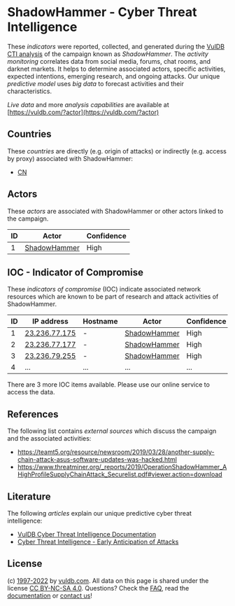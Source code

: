 # ShadowHammer - Cyber Threat Intelligence

These _indicators_ were reported, collected, and generated during the [VulDB CTI analysis](https://vuldb.com/?kb.cti) of the campaign known as _ShadowHammer_. The _activity monitoring_ correlates data from social media, forums, chat rooms, and darknet markets. It helps to determine associated actors, specific activities, expected intentions, emerging research, and ongoing attacks. Our unique _predictive model_ uses _big data_ to forecast activities and their characteristics.

_Live data_ and more _analysis capabilities_ are available at [https://vuldb.com/?actor](https://vuldb.com/?actor)

## Countries

These _countries_ are directly (e.g. origin of attacks) or indirectly (e.g. access by proxy) associated with ShadowHammer:

* [CN](https://vuldb.com/?country.cn)

## Actors

These _actors_ are associated with ShadowHammer or other actors linked to the campaign.

ID | Actor | Confidence
-- | ----- | ----------
1 | [ShadowHammer](https://vuldb.com/?actor.shadowhammer) | High

## IOC - Indicator of Compromise

These _indicators of compromise_ (IOC) indicate associated network resources which are known to be part of research and attack activities of ShadowHammer.

ID | IP address | Hostname | Actor | Confidence
-- | ---------- | -------- | ----- | ----------
1 | [23.236.77.175](https://vuldb.com/?ip.23.236.77.175) | - | [ShadowHammer](https://vuldb.com/?actor.shadowhammer) | High
2 | [23.236.77.177](https://vuldb.com/?ip.23.236.77.177) | - | [ShadowHammer](https://vuldb.com/?actor.shadowhammer) | High
3 | [23.236.79.255](https://vuldb.com/?ip.23.236.79.255) | - | [ShadowHammer](https://vuldb.com/?actor.shadowhammer) | High
4 | ... | ... | ... | ...

There are 3 more IOC items available. Please use our online service to access the data.

## References

The following list contains _external sources_ which discuss the campaign and the associated activities:

* https://teamt5.org/resource/newsroom/2019/03/28/another-supply-chain-attack-asus-software-updates-was-hacked.html
* https://www.threatminer.org/_reports/2019/OperationShadowHammer_AHighProfileSupplyChainAttack_Securelist.pdf#viewer.action=download

## Literature

The following _articles_ explain our unique predictive cyber threat intelligence:

* [VulDB Cyber Threat Intelligence Documentation](https://vuldb.com/?kb.cti)
* [Cyber Threat Intelligence - Early Anticipation of Attacks](https://www.scip.ch/en/?labs.20201022)

## License

(c) [1997-2022](https://vuldb.com/?kb.changelog) by [vuldb.com](https://vuldb.com/?kb.about). All data on this page is shared under the license [CC BY-NC-SA 4.0](https://creativecommons.org/licenses/by-nc-sa/4.0/). Questions? Check the [FAQ](https://vuldb.com/?kb.faq), read the [documentation](https://vuldb.com/?kb) or [contact us](https://vuldb.com/?contact)!
